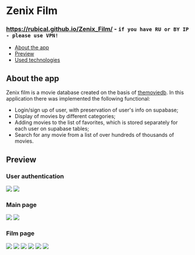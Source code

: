 # Zenix Film

### https://rubical.github.io/Zenix_Film/ - `if you have RU or BY IP - please use VPN!`

   * [About the app](#About-the-app)
   * [Preview](#Preview)
   * [Used technologies](#used-technologies)

## About the app

Zenix film is a movie database created on the basis of [themoviedb](https://www.themoviedb.org/).
In this application there was implemented the following functional: 


   * Login/sign up of user, with preservation of user's info on supabase;
   * Display of movies by different categories;
   * Adding movies to the list of favorites, which is stored separately for each user on supabase tables;
   * Search for any movie from a list of over hundreds of thousands of movies.

## Preview

### User authentication
<img src="https://github.com/Rubical/Zenix_Film/assets/115991370/d95a5e15-dcf3-4ee9-!
a934-2e7c750e24d7"/>
<img src="https://github.com/Rubical/Zenix_Film/assets/115991370/977d4c02-6dbe-4d68-9c67-b29f892873f5"/>

### Main page
<img src="https://github.com/Rubical/Zenix_Film/assets/115991370/228b2d5a-3893-45b9-8f67-b517fc8bed9b"/>
<img src="https://github.com/Rubical/Zenix_Film/assets/115991370/fcda0824-2c63-4177-9d6e-52840004f2c0"/>

### Film page
<img src="https://github.com/Rubical/Zenix_Film/assets/115991370/55bdaad6-0194-4d8a-9a45-d3ce057821dd"/>
<img src="https://github.com/Rubical/Zenix_Film/assets/115991370/e8cc1f69-fd22-442a-9ae3-3104fad79c14"/>
<img src="https://github.com/Rubical/Zenix_Film/assets/115991370/d43ee4ea-d795-4e70-80d1-1830dc56966f"/>
<img src="https://github.com/Rubical/Zenix_Film/assets/115991370/77f7915d-e79a-4677-8eee-3efc73dd3d35"/>
<img src="https://github.com/Rubical/Zenix_Film/assets/115991370/5dd3866c-3976-4f24-ae82-ba5c5f2fb5b5"/>
<img src="https://github.com/Rubical/Zenix_Film/assets/115991370/95f12d4a-4504-4dad-8471-ec118cafe9df"/>
